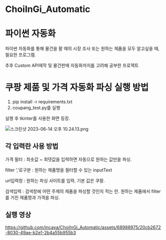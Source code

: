 # ChoiInGi_Automatic

# 파이썬 자동화

파이썬 자동화를 통해 물건을 팔 때의 시장 조사 또는 원하는 제품을 모두 알고싶을 때, 필요한 프로그램.

추후 Custom API제작 및 물건판매 자동화까지를 고려해 공부한 프로젝트 

# 쿠팡 제품 및 가격 자동화 파싱 실행 방법

1. pip install -r requirements.txt
2. coupang_test.py를 실행

실행 후 tkinter를 사용한 화면 등장.

![스크린샷 2023-06-14 오후 10.24.13.png](https://s3-us-west-2.amazonaws.com/secure.notion-static.com/70e4fcdb-ab2a-44bc-8988-67d56f3dac29/%E1%84%89%E1%85%B3%E1%84%8F%E1%85%B3%E1%84%85%E1%85%B5%E1%86%AB%E1%84%89%E1%85%A3%E1%86%BA_2023-06-14_%E1%84%8B%E1%85%A9%E1%84%92%E1%85%AE_10.24.13.png)

## 각 입력란 사용 방법

가격 필터 : 최솟값 ~ 최댓값을 입력하면 자동으로 원하는 값만을  파싱.

filter ‘,’로구분 : 원하는 제품명을 필터할 수 있는 inputText

url입력창 : 원하는 파싱 사이트를 입력. 기본 값은 쿠팡.

검색입력 : 검색창에 어떤 주제의 제품을 파싱할 것인지 적는 란. 원하는 제품에서 filter를 거친 제품명과 가격을 파싱.

## 실행 영상


https://github.com/incava/ChoiInGi_Automatic/assets/68988975/20cb2672-8030-49ae-b2e1-2b4a55b955b3

